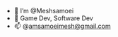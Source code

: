 - 👋 I’m @Meshsamoei
- 👀 Game Dev, Software Dev
- 📫 @amsamoeimesh@gmail.com
    

<!---
Meshsamoei/Meshsamoei is a ✨ special ✨ repository because its `README.md` (this file) appears on your GitHub profile.
You can click the Preview link to take a look at your changes.
--->
